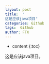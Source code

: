 ```yaml
---
layout: post
title:  "
这是应该java项目"
categories: Github
tags:  Github
author: FTX
---
```


* content
{:toc}


这是应该java项目。
